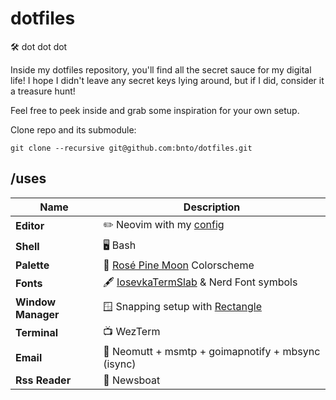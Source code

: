 # dotfiles

🛠 dot dot dot

Inside my dotfiles repository, you'll find all the secret sauce for my digital life!
I hope I didn't leave any secret keys lying around, but if I did, consider it a treasure hunt!

Feel free to peek inside and grab some inspiration for your own setup.

Clone repo and its submodule:

`git clone --recursive git@github.com:bnto/dotfiles.git`

## /uses

| Name               | Description                                                                     |
| ------------------ | ------------------------------------------------------------------------------- |
| **Editor**         | ✏️ Neovim with my [config](https://github.com/bnto/bnto.nvim)          |
| **Shell**          | 🖥️ Bash                                                                            |
| **Palette**        | 🎨 [Rosé Pine Moon](https://rosepinetheme.com) Colorscheme            |
| **Fonts**          | 🖋️ [IosevkaTermSlab](https://github.com/be5invis/Iosevka) & Nerd Font symbols  |
| **Window Manager** | 🪟 Snapping setup with [Rectangle](https://rectangleapp.com)  |
| **Terminal**       | 📺 WezTerm                                                                     |
| **Email**          | 📨 Neomutt + msmtp + goimapnotify + mbsync (isync)                                 |
| **Rss Reader**     | 📰 Newsboat                                                                        |
